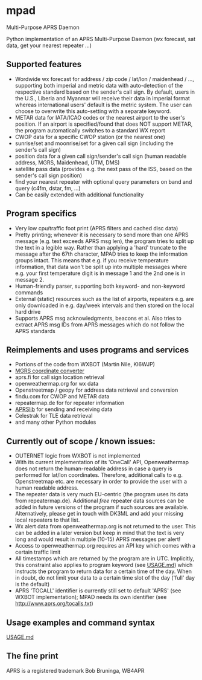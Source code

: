 # mpad

Multi-Purpose APRS Daemon

Python implementation of an APRS Multi-Purpose Daemon (wx forecast, sat data, get your nearest repeater ...)

## Supported features

- Wordwide wx forecast for address / zip code / lat/lon / maidenhead / ..., supporting both imperial and metric data with auto-detection of the respective standard based on the sender's call sign. By default, users in the U.S., Liberia and Myanmar will receive their data in imperial format whereas international users' default is the metric system. The user can choose to overwrite this auto-setting with a separate keyword.
- METAR data for IATA/ICAO codes or the nearest airport to the user's position. If an airport is specified/found that does NOT support METAR, the program automatically switches to a standard WX report
- CWOP data for a specific CWOP station (or the nearest one)
- sunrise/set and moonrise/set for a given call sign (including the sender's call sign)
- position data for a given call sign/sender's call sign (human readable address, MGRS, Maidenhead, UTM, DMS)
- satellite pass data (provides e.g. the next pass of the ISS, based on the sender's call sign position)
- find your nearest repeater with optional query parameters on band and query (c4fm, dstar, fm, ...)
- Can be easily extended with additional functionality

## Program specifics

- Very low cpu/traffic foot print (APRS filters and cached disc data)
- Pretty printing; whenever it is necessary to send more than one APRS message (e.g. text exceeds APRS msg len), the program tries to split up the text in a legible way. Rather than applying a 'hard' truncate to the message after the 67th character, MPAD tries to keep the information groups intact. This means that e.g. if you receive temperature information, that data won't be split up into multiple messages where e.g. your first temperature digit is in message 1 and the 2nd one is in message 2.
- Human-friendly parser, supporting both keyword- and non-keyword commands
- External (static) resources such as the list of airports, repeaters e.g. are only downloaded in e.g. day/week intervals and then stored on the local hard drive
- Supports APRS msg acknowledgments, beacons et al. Also tries to extract APRS msg IDs from APRS messages which do not follow the APRS standards

## Reimplements and uses programs and services

- Portions of the code from WXBOT (Martin Nile, KI6WJP)
- [MGRS coordinate converter](https://github.com/aydink/pymgrs)
- aprs.fi for call sign location retrieval
- openweathermap.org for wx data
- Openstreetmap / geopy for address data retrieval and conversion
- findu.com for CWOP and METAR data
- repeatermap.de for for repeater information
- [APRSlib](https://pypi.org/project/aprslib/) for sending and receiving data
- Celestrak for TLE data retrieval
- and many other Python modules

## Currently out of scope / known issues:

- OUTERNET logic from WXBOT is not implemented
- With its current implementation of its 'OneCall' API, Openweathermap does not return the human-readable address in case a query is performed for lat/lon coordinates. Therefore, additional calls to e.g. Openstreetmap etc. are necessary in order to provide the user with a human readable address.
- The repeater data is very much EU-centric (the program uses its data from repeatermap.de). Additional _free_ repeater data sources can be added in future versions of the program if such sources are available. Alternatively, please get in touch with DK3ML and add your missing local repeaters to that list.
- Wx alert data from openweathermap.org is not returned to the user. This can be added in a later version but keep in mind that the text is very long and would result in multiple (10-15) APRS messages per alert!
- Access to openweathermap.org requires an API key which comes with a certain traffic limit
- All timestamps which are returned by the program are in UTC. Implicitly, this constraint also applies to program keyword (see [USAGE.md](USAGE.md)) which instructs the program to return data for a certain time of the day. When in doubt, do not limit your data to a certain time slot of the day ('full' day is the default)
- APRS 'TOCALL' identifier is currently still set to default 'APRS' (see WXBOT implementation); MPAD needs its own identifier (see http://www.aprs.org/tocalls.txt)

## Usage examples and command syntax

[USAGE.md](documentation/USAGE.md)

## The fine print

APRS is a registered trademark Bob Bruninga, WB4APR
